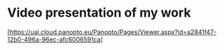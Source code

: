 # Video presentation of my work
[https://ual.cloud.panopto.eu/Panopto/Pages/Viewer.aspx?id=a2841f47-12b0-496a-96ec-afc6006591ca]
